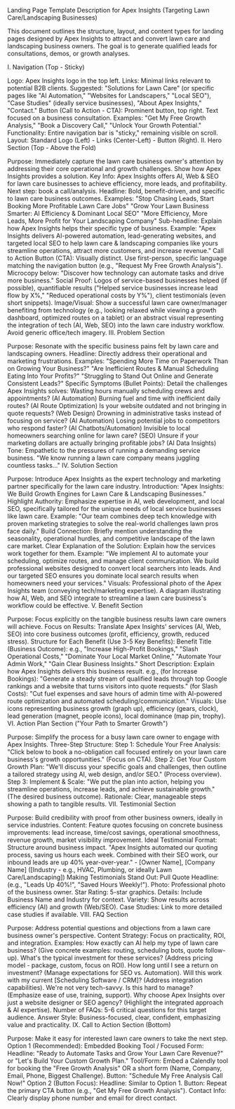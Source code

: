 Landing Page Template Description for Apex Insights (Targeting Lawn Care/Landscaping Businesses)

This document outlines the structure, layout, and content types for landing pages designed by Apex Insights to attract and convert lawn care and landscaping business owners. The goal is to generate qualified leads for consultations, demos, or growth analyses.

I. Navigation (Top - Sticky)

Logo: Apex Insights logo in the top left.
Links: Minimal links relevant to potential B2B clients. Suggested: "Solutions for Lawn Care" (or specific pages like "AI Automation," "Websites for Landscapers," "Local SEO"), "Case Studies" (ideally service businesses), "About Apex Insights," "Contact."
Button (Call to Action - CTA): Prominent button, top right. Text focused on a business consultation. Examples: "Get My Free Growth Analysis," "Book a Discovery Call," "Unlock Your Growth Potential."
Functionality: Entire navigation bar is "sticky," remaining visible on scroll.
Layout: Standard Logo (Left) - Links (Center-Left) - Button (Right).
II. Hero Section (Top - Above the Fold)

Purpose: Immediately capture the lawn care business owner's attention by addressing their core operational and growth challenges. Show how Apex Insights provides a solution.
Key Info: Apex Insights offers AI, Web & SEO for lawn care businesses to achieve efficiency, more leads, and profitability. Next step: book a call/analysis.
Headline: Bold, benefit-driven, and specific to lawn care business outcomes. Examples:
"Stop Chasing Leads, Start Booking More Profitable Lawn Care Jobs"
"Grow Your Lawn Business Smarter: AI Efficiency & Dominant Local SEO"
"More Efficiency, More Leads, More Profit for Your Landscaping Company"
Sub-headline: Explain how Apex Insights helps their specific type of business. Example: "Apex Insights delivers AI-powered automation, lead-generating websites, and targeted local SEO to help lawn care & landscaping companies like yours streamline operations, attract more customers, and increase revenue."
Call to Action Button (CTA): Visually distinct. Use first-person, specific language matching the navigation button (e.g., "Request My Free Growth Analysis"). Microcopy below: "Discover how technology can automate tasks and drive more business."
Social Proof: Logos of service-based businesses helped (if possible), quantifiable results ("Helped service businesses increase lead flow by X%," "Reduced operational costs by Y%"), client testimonials (even short snippets).
Image/Visual: Show a successful lawn care owner/manager benefiting from technology (e.g., looking relaxed while viewing a growth dashboard, optimized routes on a tablet) or an abstract visual representing the integration of tech (AI, Web, SEO) into the lawn care industry workflow. Avoid generic office/tech imagery.
III. Problem Section

Purpose: Resonate with the specific business pains felt by lawn care and landscaping owners.
Headline: Directly address their operational and marketing frustrations. Examples:
"Spending More Time on Paperwork Than on Growing Your Business?"
"Are Inefficient Routes & Manual Scheduling Eating Into Your Profits?"
"Struggling to Stand Out Online and Generate Consistent Leads?"
Specific Symptoms (Bullet Points): Detail the challenges Apex Insights solves:
Wasting hours manually scheduling crews and appointments? (AI Automation)
Burning fuel and time with inefficient daily routes? (AI Route Optimization)
Is your website outdated and not bringing in quote requests? (Web Design)
Drowning in administrative tasks instead of focusing on service? (AI Automation)
Losing potential jobs to competitors who respond faster? (AI Chatbots/Automation)
Invisible to local homeowners searching online for lawn care? (SEO)
Unsure if your marketing dollars are actually bringing profitable jobs? (AI Data Insights)
Tone: Empathetic to the pressures of running a demanding service business. "We know running a lawn care company means juggling countless tasks..."
IV. Solution Section

Purpose: Introduce Apex Insights as the expert technology and marketing partner specifically for the lawn care industry.
Introduction: "Apex Insights: We Build Growth Engines for Lawn Care & Landscaping Businesses."
Highlight Authority: Emphasize expertise in AI, web development, and local SEO, specifically tailored for the unique needs of local service businesses like lawn care. Example: "Our team combines deep tech knowledge with proven marketing strategies to solve the real-world challenges lawn pros face daily."
Build Connection: Briefly mention understanding the seasonality, operational hurdles, and competitive landscape of the lawn care market.
Clear Explanation of the Solution: Explain how the services work together for them. Example: "We implement AI to automate your scheduling, optimize routes, and manage client communication. We build professional websites designed to convert local searchers into leads. And our targeted SEO ensures you dominate local search results when homeowners need your services."
Visuals: Professional photo of the Apex Insights team (conveying tech/marketing expertise). A diagram illustrating how AI, Web, and SEO integrate to streamline a lawn care business's workflow could be effective.
V. Benefit Section

Purpose: Focus explicitly on the tangible business results lawn care owners will achieve.
Focus on Results: Translate Apex Insights' services (AI, Web, SEO) into core business outcomes (profit, efficiency, growth, reduced stress).
Structure for Each Benefit (Use 3-5 Key Benefits):
Benefit Title (Business Outcome): e.g., "Increase High-Profit Bookings," "Slash Operational Costs," "Dominate Your Local Market Online," "Automate Your Admin Work," "Gain Clear Business Insights."
Short Description: Explain how Apex Insights delivers this business result. e.g., (for Increase Bookings): "Generate a steady stream of qualified leads through top Google rankings and a website that turns visitors into quote requests." (for Slash Costs): "Cut fuel expenses and save hours of admin time with AI-powered route optimization and automated scheduling/communication."
Visuals: Use icons representing business growth (graph up), efficiency (gears, clock), lead generation (magnet, people icons), local dominance (map pin, trophy).
VI. Action Plan Section ("Your Path to Smarter Growth")

Purpose: Simplify the process for a busy lawn care owner to engage with Apex Insights.
Three-Step Structure:
Step 1: Schedule Your Free Analysis: "Click below to book a no-obligation call focused entirely on your lawn care business's growth opportunities." (Focus on CTA).
Step 2: Get Your Custom Growth Plan: "We'll discuss your specific goals and challenges, then outline a tailored strategy using AI, web design, and/or SEO." (Process overview).
Step 3: Implement & Scale: "We put the plan into action, helping you streamline operations, increase leads, and achieve sustainable growth." (The desired business outcome).
Rationale: Clear, manageable steps showing a path to tangible results.
VII. Testimonial Section

Purpose: Build credibility with proof from other business owners, ideally in service industries.
Content: Feature quotes focusing on concrete business improvements: lead increase, time/cost savings, operational smoothness, revenue growth, market visibility improvement.
Ideal Testimonial Format: Structure around business impact. "Apex Insights automated our quoting process, saving us hours each week. Combined with their SEO work, our inbound leads are up 40% year-over-year." - [Owner Name], [Company Name] ([Industry - e.g., HVAC, Plumbing, or ideally Lawn Care/Landscaping])
Making Testimonials Stand Out:
Pull Quote Headline: (e.g., "Leads Up 40%!", "Saved Hours Weekly!").
Photo: Professional photo of the business owner.
Star Rating: 5-star graphics.
Details: Include Business Name and Industry for context.
Variety: Show results across efficiency (AI) and growth (Web/SEO).
Case Studies: Link to more detailed case studies if available.
VIII. FAQ Section

Purpose: Address potential questions and objections from a lawn care business owner's perspective.
Content Strategy: Focus on practicality, ROI, and integration. Examples:
How exactly can AI help my type of lawn care business? (Give concrete examples: routing, scheduling bots, quote follow-up).
What's the typical investment for these services? (Address pricing model - package, custom, focus on ROI).
How long until I see a return on investment? (Manage expectations for SEO vs. Automation).
Will this work with my current [Scheduling Software / CRM]? (Address integration capabilities).
We're not very tech-savvy. Is this hard to manage? (Emphasize ease of use, training, support).
Why choose Apex Insights over just a website designer or SEO agency? (Highlight the integrated approach & AI expertise).
Number of FAQs: 5-6 critical questions for this target audience.
Answer Style: Business-focused, clear, confident, emphasizing value and practicality.
IX. Call to Action Section (Bottom)

Purpose: Make it easy for interested lawn care owners to take the next step.
Option 1 (Recommended): Embedded Booking Tool / Focused Form:
Headline: "Ready to Automate Tasks and Grow Your Lawn Care Revenue?" or "Let's Build Your Custom Growth Plan."
Tool/Form: Embed a Calendly tool for booking the "Free Growth Analysis" OR a short form (Name, Company, Email, Phone, Biggest Challenge).
Button: "Schedule My Free Analysis Call Now!"
Option 2 (Button Focus):
Headline: Similar to Option 1.
Button: Repeat the primary CTA button (e.g., "Get My Free Growth Analysis").
Contact Info: Clearly display phone number and email for direct contact.